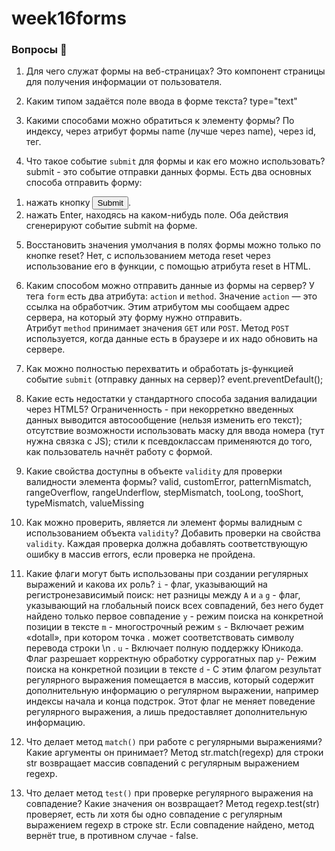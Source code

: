# week16forms

### Вопросы 💎
1. Для чего служат формы на веб-страницах?
Это компонент страницы для получения информации от пользователя.

2. Каким типом задаётся поле ввода в форме текста?
type="text"

3. Какими способами можно обратиться к элементу формы?
По индексу, через атрибут формы name (лучше через name), через id, тег.

4. Что такое событие `submit` для формы и как его можно использовать?
submit - это событие отправки данных формы.
Есть два основных способа отправить форму:
1) нажать кнопку <input type="submit">.
2) нажать Enter, находясь на каком-нибудь поле.
Оба действия сгенерируют событие submit на форме.

5. Восстановить значения умолчания в полях формы можно только по кнопке reset?
Нет, с использованием метода reset через использование его в функции, с помощью атрибута reset в HTML.

6. Каким способом можно отправить данные из формы на сервер?
У тега `form` есть два атрибута: `action` и `method`.
Значение `action` — это ссылка на обработчик. Этим атрибутом мы сообщаем адрес сервера, на который эту форму нужно отправить.
Атрибут `method` принимает значения `GET` или `POST`.
Метод `POST` используется, когда данные есть в браузере и их надо обновить на сервере.

7. Как можно полностью перехватить и обработать js-функцией событие `submit` (отправку данных на сервер)?
event.preventDefault();

8. Какие есть недостатки у стандартного способа задания валидации через HTML5?
Ограниченность - при некорреткно введенных данных выводится автосообщение (нельзя изменить его текст); отсутствие возможности использовать маску для ввода номера (тут нужна связка с JS); стили к псевдоклассам применяются до того, как пользователь начнёт работу с формой. 

9. Какие свойства доступны в объекте `validity` для проверки валидности элемента формы?
valid, customError, patternMismatch, rangeOverflow, rangeUnderflow, stepMismatch, tooLong, tooShort, typeMismatch, valueMissing

10. Как можно проверить, является ли элемент формы валидным с использованием объекта `validity`?
Добавить проверки на свойства `validity`. Каждая проверка должна добавлять соответствующую ошибку в массив errors, если проверка не пройдена.

11. Какие флаги могут быть использованы при создании регулярных выражений и какова их роль?
`i` - флаг, указывающий на регистронезависимый поиск: нет разницы между `A` и `a`
`g` - флаг, указывающий на глобальный поиск всех совпадений, без него будет найдено только первое совпадение
`y` - режим поиска на конкретной позиции в тексте
`m` - многострочный режим
`s` - Включает режим «dotall», при котором точка . может соответствовать символу перевода строки \n .
`u` - Включает полную поддержку Юникода. Флаг разрешает корректную обработку суррогатных пар 
`y`- Режим поиска на конкретной позиции в тексте
`d` - С этим флагом результат регулярного выражения помещается в массив, который содержит дополнительную информацию о регулярном выражении, например индексы начала и конца подстрок. Этот флаг не меняет поведение регулярного выражения, а лишь предоставляет дополнительную информацию.

12. Что делает метод `match()` при работе с регулярными выражениями? Какие аргументы он принимает?
Метод str.match(regexp) для строки str возвращает массив совпадений с регулярным выражением regexp.


13. Что делает метод `test()` при проверке регулярного выражения на совпадение? Какие значения он возвращает?
Метод regexp.test(str) проверяет, есть ли хотя бы одно совпадение с регулярным выражением regexp в строке str. Если совпадение найдено, метод вернёт true, в противном случае - false.
